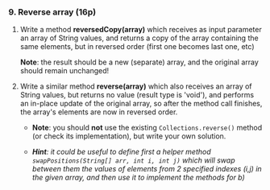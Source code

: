### 9. Reverse array (16p)

1. Write a method __reversedCopy(array)__ which receives as input parameter
   an array of String values, and returns a copy of the array containing
   the same elements, but in reversed order (first one becomes last one, etc)
   
   __Note__: the result should be a new (separate) array, and the original array
             should remain unchanged!

2. Write a similar method __reverse(array)__ which also receives an array of
   String values, but returns no value (result type is 'void'), and performs
   an in-place update of the original array, so after the method call finishes,
   the array's elements are now in reversed order.

   - __Note__: you should __not__ use the existing `Collections.reverse()`
               method (or check its implementation), but write your own solution.

   - ___Hint__: it could be useful to define first a helper method 
                `swapPositions(String[] arr, int i, int j)` which will swap
                 between them the values of elements from 2 specified indexes
                 (i,j) in the given array, and then use it to implement
                 the methods for b)_